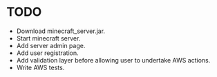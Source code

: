 TODO
====

- Download minecraft_server.jar.
- Start minecraft server.
- Add server admin page.
- Add user registration.
- Add validation layer before allowing user to undertake AWS actions.
- Write AWS tests.

